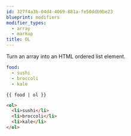 ```yaml
---
id: 327f4a3b-04d4-4069-881a-fe50ddb9be23
blueprint: modifiers
modifier_types:
  - array
  - markup
title: OL
---
```

Turn an array into an HTML ordered list element.

```yaml
food:
  - sushi
  - broccoli
  - kale
```

```
{{ food | ol }}
```

```html
<ol>
  <li>sushi</li>
  <li>broccoli</li>
  <li>kale</li>
</ol>
```
